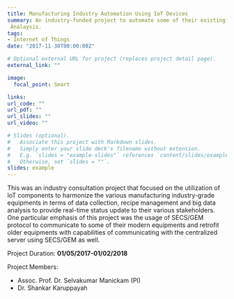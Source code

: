 ```yaml
---
title: Manufacturing Industry Automation Using IoT Devices  
summary: An industry-funded project to automate some of their existing workflows using IoT devices alongside Big Data
 Analaysis. 
tags:
- Internet of Things
date: "2017-11-30T00:00:00Z"

# Optional external URL for project (replaces project detail page).
external_link: ""

image:
  focal_point: Smart

links:
url_code: ""
url_pdf: ""
url_slides: ""
url_video: ""

# Slides (optional).
#   Associate this project with Markdown slides.
#   Simply enter your slide deck's filename without extension.
#   E.g. `slides = "example-slides"` references `content/slides/example-slides.md`.
#   Otherwise, set `slides = ""`.
slides: example
---
```


This was an industry consultation project that focused on the utilization of IoT components to harmonize the various
 manufacturing industry-grade equipments in terms of data collection, recipe management and big data analysis to
  provide real-time status update to their various stakeholders. One particular emphasis of this project was the
   usage of SECS/GEM protocol to communicate to some of their modern equipments and retrofit older equipments with
    capabilities of communicating with the centralized server using SECS/GEM as well.
  
 Project Duration: **01/05/2017-01/02/2018**
 
 Project Members:
 - Assoc. Prof. Dr. Selvakumar Manickam (PI)
 - Dr. Shankar Karuppayah

